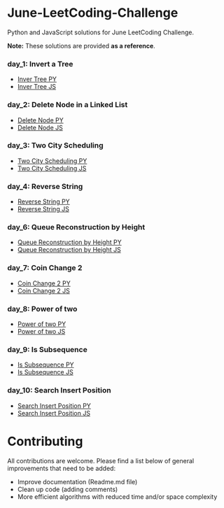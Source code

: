 # June-LeetCoding-Challenge
Python and JavaScript solutions for June LeetCoding Challenge.

**Note:** These solutions are provided **as a reference**.

### day_1: Invert a Tree

- [Inver Tree PY](/day_1/invert_tree.py)
- [Inver Tree JS](/day_1/invert_tree.js) 

### day_2: Delete Node in a Linked List

- [Delete Node PY](/day_2/delete_node.py)
- [Delete Node JS](/day_2/delete_node.js) 

### day_3: Two City Scheduling

- [Two City Scheduling PY](/day_3/two_cities_scheduling.py)
- [Two City Scheduling JS](/day_3/two_cities_scheduling.js) 

### day_4: Reverse String

- [Reverse String PY](/day_4/reverse_string.py)
- [Reverse String JS](/day_4/reverse_string.js) 

### day_6: Queue Reconstruction by Height

- [Queue Reconstruction by Height PY](/day_6/queue_reconstruction_by_height.py)
- [Queue Reconstruction by Height JS](/day_6/queue_reconstruction_by_height.js) 

### day_7: Coin Change 2

- [Coin Change 2 PY](/day_7/coin_change_2.py)
- [Coin Change 2 JS](/day_7/change_coin_2.js) 

### day_8: Power of two

- [Power of two PY](/day_8/power_of_2.py)
- [Power of two JS](/day_8/power_of_2.js) 

### day_9: Is Subsequence

- [Is Subsequence PY](/day_9/is_subsequence.py)
- [Is Subsequence JS](/day_9/is_subsequence.js) 

### day_10: Search Insert Position

- [Search Insert Position PY](/day_10/search_insert_position.py)
- [Search Insert Position JS](/day_10/search_insert_position.js) 

# Contributing

All contributions are welcome. Please find a list below of general improvements that need to be added:
- Improve documentation (Readme.md file)
- Clean up code (adding comments)
- More efficient algorithms with reduced time and/or space complexity


